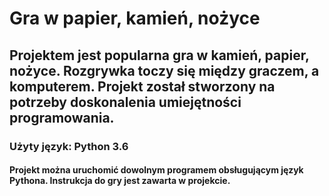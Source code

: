 # Gra w papier, kamień, nożyce

## Projektem jest popularna gra w kamień, papier, nożyce. Rozgrywka toczy się między graczem, a komputerem. Projekt został stworzony na potrzeby doskonalenia umiejętności programowania.

### Użyty język: Python 3.6

#### Projekt można uruchomić dowolnym programem obsługującym język Pythona. Instrukcja do gry jest zawarta w projekcie.
